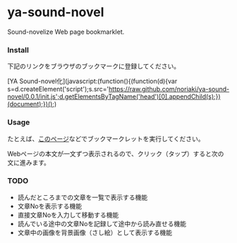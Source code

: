 ya-sound-novel
==============

Sound-novelize Web page bookmarklet.

### Install

下記のリンクをブラウザのブックマークに登録してください。

[YA Sound-novel化](javascript:(function(){(function(d){var s=d.createElement('script');s.src='https://raw.github.com/noriaki/ya-sound-novel/0.0.1/init.js';d.getElementsByTagName('head')[0].appendChild(s);})(document);})();)

### Usage

たとえば、[このページ](http://newclassic.jp/archives/4200 "TwitterとSquareの創業者、ジャック・ドーシーとは誰か？ | THE NEW CLASSIC")などでブックマークレットを実行してください。

Webページの本文が一文ずつ表示されるので、クリック（タップ）すると次の文に進みます。

### TODO

- 読んだところまでの文章を一覧で表示する機能
- 文章Noを表示する機能
- 直接文章Noを入力して移動する機能
- 読んでいる途中の文章Noを記録して途中から読み直せる機能
- 文章中の画像を背景画像（さし絵）として表示する機能

